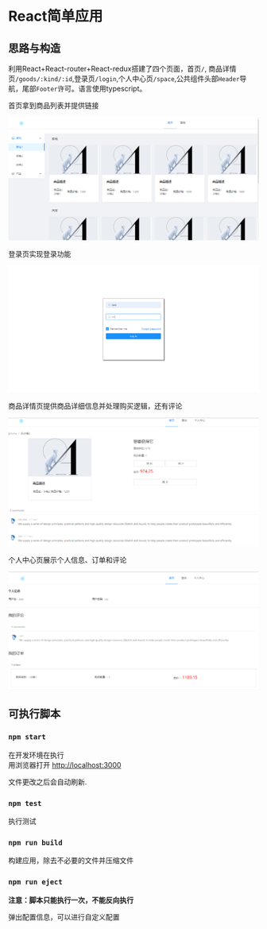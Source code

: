 # React简单应用

## 思路与构造

利用React+React-router+React-redux搭建了四个页面，首页`/`, 商品详情页`/goods/:kind/:id`,登录页`/login`,个人中心页`/space`,公共组件头部`Header`导航，尾部`Footer`许可。语言使用typescript。

首页拿到商品列表并提供链接

![首页](./public/home.png)

登录页实现登录功能

![登录](./public/login.png)

商品详情页提供商品详细信息并处理购买逻辑，还有评论

![商品详情页](./public/goods.png)

个人中心页展示个人信息、订单和评论

![个人中心页](./public/space.png)

## 可执行脚本

### `npm start`

在开发环境在执行<br>
用浏览器打开 [http://localhost:3000](http://localhost:3000)

文件更改之后会自动刷新.<br>

### `npm test`

执行测试

### `npm run build`

构建应用，除去不必要的文件并压缩文件

### `npm run eject`

**注意：脚本只能执行一次，不能反向执行**

弹出配置信息，可以进行自定义配置
